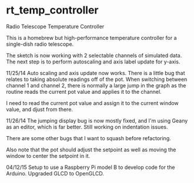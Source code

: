 rt_temp_controller
==================

Radio Telescope Temperature Controller

This is a homebrew but high-performance temperature controller
for a single-dish radio telescope.

The sketch is now working with 2 selectable channels of simulated
data. The next step is to perform autoscaling and axis label
update for y-axis.

11/25/14
Auto scaling and axis update now works. There is a little bug that
relates to taking absolute readings off of the pot. When switching
between channel 1 and channel 2, there is normally a large jump in
the graph as the routine reads the current pot value and applies
it to the channel.

I need to read the current pot value and assign it to the current
window value, and djust from there.

11/26/14
The jumping display bug is now mostly fixed, and I'm using Geany as an
editor, which is far better. Still working on indentation issues.

There are some other bugs that I want to squash before refactoring.

Also note that the pot should adjust the setpoint as well as moving the
window to center the setpoint in it.

04/12/15
Setup to use a Raspberry Pi model B to develop code for the Arduino.
Upgraded GLCD to OpenGLCD.
